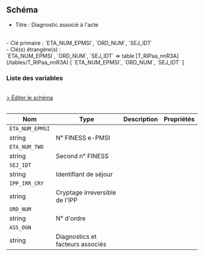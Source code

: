 ## Schéma

- Titre : Diagnostic associé à l'acte
<br />
- Clé primaire : `ETA_NUM_EPMSI`, `ORD_NUM`, `SEJ_IDT`
<br />
- Clé(s) étrangère(s) : <br />
`ETA_NUM_EPMSI`, `ORD_NUM`, `SEJ_IDT` => table [T_RIPaa_nnR3A](/tables/T_RIPaa_nnR3A) [ `ETA_NUM_EPMSI`, `ORD_NUM`, `SEJ_IDT` ]<br />

### Liste des variables
<br />
<div>
    <a href="https://gitlab.com/healthdatahub/schema-snds/edit/master/schemas/PMSI/PMSI%20RIM-P/T_RIPaa_nnR3AD.json"  
    arget="_blank" rel="noopener noreferrer">> Éditer le schéma</a>
    <OutboundLink />
</div>
<br />

Nom|Type|Description|Propriétés
-|-|-|-
`ETA_NUM_EPMSI`|
string|N° FINESS e-PMSI||
`ETA_NUM_TWO`|
string|Second n° FINESS||
`SEJ_IDT`|
string|Identifiant de séjour||
`IPP_IRR_CRY`|
string|Cryptage irreversible de l&#x27;IPP||
`ORD_NUM`|
string|N° d&#x27;ordre||
`ASS_DGN`|
string|Diagnostics et facteurs associés||

